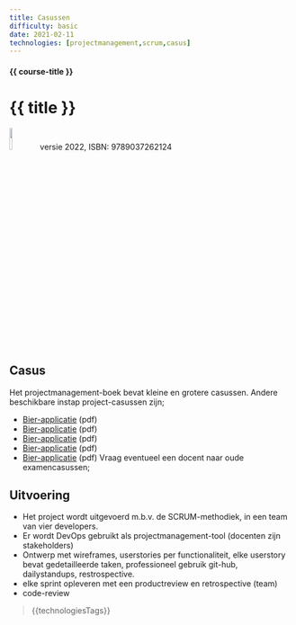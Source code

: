 ```yaml
---
title: Casussen
difficulty: basic
date: 2021-02-11
technologies: [projectmanagement,scrum,casus]
---
```


#### {{ course-title }}
# {{ title }}

<img src="{{ '/_assets/projecten/boekProjectmanagement.jpg' | url }}" style="width:10%;">
versie 2022, ISBN: 9789037262124


## Casus
Het projectmanagement-boek bevat kleine en grotere casussen. 
Andere beschikbare instap project-casussen zijn;
*  [Bier-applicatie]('/_assets/projecten/bier-app.pdf') (pdf)
*  [Bier-applicatie]('/_assets/projecten/bier-app.pdf') (pdf)
*  [Bier-applicatie]('/_assets/projecten/bier-app.pdf') (pdf)
*  [Bier-applicatie]('/_assets/projecten/bier-app.pdf') (pdf)
*  [Bier-applicatie]('/_assets/projecten/bier-app.pdf') (pdf)
   Vraag eventueel een docent naar oude examencasussen;

## Uitvoering
* Het project wordt uitgevoerd m.b.v. de SCRUM-methodiek, in een team van vier developers.
* Er wordt DevOps gebruikt als projectmanagement-tool (docenten zijn stakeholders)
* Ontwerp met wireframes, userstories per functionaliteit, elke userstory bevat gedetailleerde taken, 
   professioneel gebruik git-hub, dailystandups, restrospective.
* elke sprint opleveren met een productreview en retrospective (team)
* code-review


> {{technologiesTags}}

